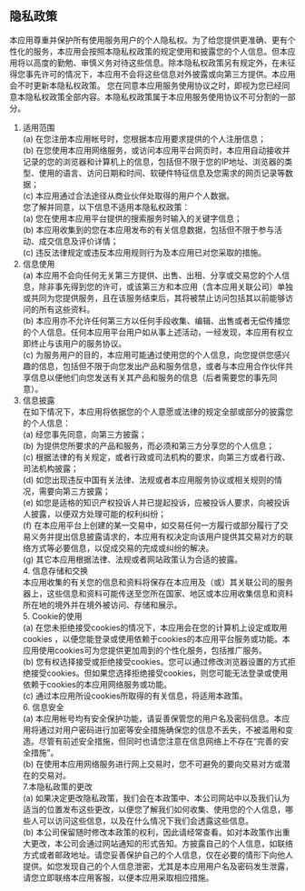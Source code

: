## 隐私政策  
  
  本应用尊重并保护所有使用服务用户的个人隐私权。为了给您提供更准确、更有个性化的服务，本应用会按照本隐私权政策的规定使用和披露您的个人信息。但本应用将以高度的勤勉、审慎义务对待这些信息。除本隐私权政策另有规定外，在未征得您事先许可的情况下，本应用不会将这些信息对外披露或向第三方提供。本应用会不时更新本隐私权政策。 您在同意本应用服务使用协议之时，即视为您已经同意本隐私权政策全部内容。本隐私权政策属于本应用服务使用协议不可分割的一部分。  
  1. 适用范围  
  (a) 在您注册本应用帐号时，您根据本应用要求提供的个人注册信息；  
  (b) 在您使用本应用网络服务，或访问本应用平台网页时，本应用自动接收并记录的您的浏览器和计算机上的信息，包括但不限于您的IP地址、浏览器的类型、使用的语言、访问日期和时间、软硬件特征信息及您需求的网页记录等数据；  
  (c) 本应用通过合法途径从商业伙伴处取得的用户个人数据。  
  您了解并同意，以下信息不适用本隐私权政策：  
  (a) 您在使用本应用平台提供的搜索服务时输入的关键字信息；  
  (b) 本应用收集到的您在本应用发布的有关信息数据，包括但不限于参与活动、成交信息及评价详情；  
  (c) 违反法律规定或违反本应用规则行为及本应用已对您采取的措施。  
  2. 信息使用  
  (a) 本应用不会向任何无关第三方提供、出售、出租、分享或交易您的个人信息，除非事先得到您的许可，或该第三方和本应用（含本应用关联公司）单独或共同为您提供服务，且在该服务结束后，其将被禁止访问包括其以前能够访问的所有这些资料。  
  (b) 本应用亦不允许任何第三方以任何手段收集、编辑、出售或者无偿传播您的个人信息。任何本应用平台用户如从事上述活动，一经发现，本应用有权立即终止与该用户的服务协议。  
  (c) 为服务用户的目的，本应用可能通过使用您的个人信息，向您提供您感兴趣的信息，包括但不限于向您发出产品和服务信息，或者与本应用合作伙伴共享信息以便他们向您发送有关其产品和服务的信息（后者需要您的事先同意）。  
  3. 信息披露  
  在如下情况下，本应用将依据您的个人意愿或法律的规定全部或部分的披露您的个人信息：  
  (a) 经您事先同意，向第三方披露；  
	(b) 为提供您所要求的产品和服务，而必须和第三方分享您的个人信息；  
	(c) 根据法律的有关规定，或者行政或司法机构的要求，向第三方或者行政、司法机构披露；  
	(d) 如您出现违反中国有关法律、法规或者本应用服务协议或相关规则的情况，需要向第三方披露；  
	(e) 如您是适格的知识产权投诉人并已提起投诉，应被投诉人要求，向被投诉人披露，以便双方处理可能的权利纠纷；  
	(f) 在本应用平台上创建的某一交易中，如交易任何一方履行或部分履行了交易义务并提出信息披露请求的，本应用有权决定向该用户提供其交易对方的联络方式等必要信息，以促成交易的完成或纠纷的解决。  
	(g) 其它本应用根据法律、法规或者网站政策认为合适的披露。  
	4. 信息存储和交换  
	本应用收集的有关您的信息和资料将保存在本应用及（或）其关联公司的服务器上，这些信息和资料可能传送至您所在国家、地区或本应用收集信息和资料所在地的境外并在境外被访问、存储和展示。  
	5. Cookie的使用  
	(a) 在您未拒绝接受cookies的情况下，本应用会在您的计算机上设定或取用cookies ，以便您能登录或使用依赖于cookies的本应用平台服务或功能。本应用使用cookies可为您提供更加周到的个性化服务，包括推广服务。  
	(b) 您有权选择接受或拒绝接受cookies。您可以通过修改浏览器设置的方式拒绝接受cookies。但如果您选择拒绝接受cookies，则您可能无法登录或使用依赖于cookies的本应用网络服务或功能。  
	(c) 通过本应用所设cookies所取得的有关信息，将适用本政策。  
	6. 信息安全  
	(a) 本应用帐号均有安全保护功能，请妥善保管您的用户名及密码信息。本应用将通过对用户密码进行加密等安全措施确保您的信息不丢失，不被滥用和变造。尽管有前述安全措施，但同时也请您注意在信息网络上不存在“完善的安全措施”。  
	(b) 在使用本应用网络服务进行网上交易时，您不可避免的要向交易对方或潜在的交易对。  
	7.本隐私政策的更改  
	(a) 如果决定更改隐私政策，我们会在本政策中、本公司网站中以及我们认为适当的位置发布这些更改，以便您了解我们如何收集、使用您的个人信息，哪些人可以访问这些信息，以及在什么情况下我们会透露这些信息。  
	(b) 本公司保留随时修改本政策的权利，因此请经常查看。如对本政策作出重大更改，本公司会通过网站通知的形式告知。方披露自己的个人信息，如联络方式或者邮政地址。请您妥善保护自己的个人信息，仅在必要的情形下向他人提供。如您发现自己的个人信息泄密，尤其是本应用用户名及密码发生泄露，请您立即联络本应用客服，以便本应用采取相应措施。  
